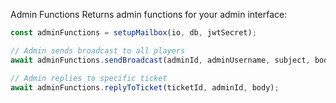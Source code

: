 Admin Functions
Returns admin functions for your admin interface:

```javascript
const adminFunctions = setupMailbox(io, db, jwtSecret);

// Admin sends broadcast to all players
await adminFunctions.sendBroadcast(adminId, adminUsername, subject, body);

// Admin replies to specific ticket  
await adminFunctions.replyToTicket(ticketId, adminId, body);
```

